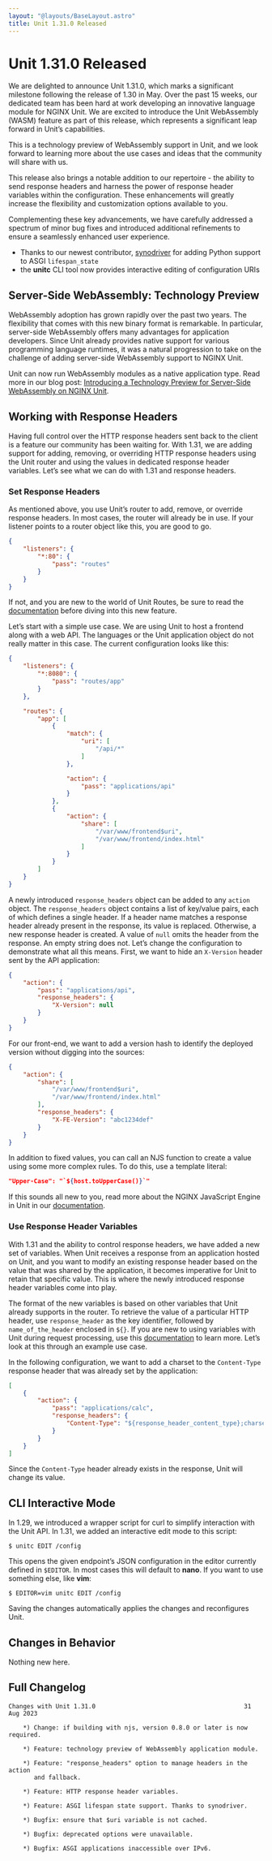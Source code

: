 ```yaml
---
layout: "@layouts/BaseLayout.astro"
title: Unit 1.31.0 Released
---
```

# Unit 1.31.0 Released

We are delighted to announce Unit 1.31.0, which marks a significant milestone
following the release of 1.30 in May. Over the past 15 weeks, our dedicated
team has been hard at work developing an innovative language module for NGINX
Unit. We are excited to introduce the Unit WebAssembly (WASM) feature as part
of this release, which represents a significant leap forward in Unit’s
capabilities.

This is a technology preview of WebAssembly support in Unit, and we look
forward to learning more about the use cases and ideas that the community will
share with us.

This release also brings a notable addition to our repertoire - the ability to
send response headers and harness the power of response header variables within
the configuration. These enhancements will greatly increase the flexibility and
customization options available to you.

Complementing these key advancements, we have carefully addressed a spectrum of
minor bug fixes and introduced additional refinements to ensure a seamlessly
enhanced user experience.

- Thanks to our newest contributor,
  [synodriver](https://github.com/nginx/unit/commits?author=synodriver)
  for adding Python support to ASGI `lifespan_state`
- the **unitc** CLI tool now provides interactive editing of
  configuration URIs

## Server-Side WebAssembly: Technology Preview

WebAssembly adoption has grown rapidly over the past two years. The flexibility
that comes with this new binary format is remarkable. In particular,
server-side WebAssembly offers many advantages for application developers.
Since Unit already provides native support for various programming language
runtimes, it was a natural progression to take on the challenge of adding
server-side WebAssembly support to NGINX Unit.

Unit can now run WebAssembly modules as a native application type. Read more in
our blog post:
[Introducing a Technology Preview for Server-Side WebAssembly on NGINX Unit](https://www.nginx.com/blog/server-side-webassembly-nginx-unit/).

## Working with Response Headers

Having full control over the HTTP response headers sent back to the client is a
feature our community has been waiting for. With 1.31, we are adding support
for adding, removing, or overriding HTTP response headers using the Unit router
and using the values in dedicated response header variables. Let’s see what we
can do with 1.31 and response headers.

### Set Response Headers

As mentioned above, you use Unit’s router to add, remove, or override response
headers. In most cases, the router will already be in use. If your listener
points to a router object like this, you are good to go.

```json
{
    "listeners": {
        "*:80": {
            "pass": "routes"
        }
    }
}
```

If not, and you are new to the world of Unit Routes, be sure to read the
[documentation](../../configuration.md#configuration-routes) before diving into this new
feature.

Let’s start with a simple use case. We are using Unit to host a frontend along
with a web API. The languages or the Unit application object do not really
matter in this case.  The current configuration looks like this:

```json
{
    "listeners": {
        "*:8080": {
            "pass": "routes/app"
        }
    },

    "routes": {
        "app": [
            {
                "match": {
                    "uri": [
                        "/api/*"
                    ]
                },

                "action": {
                    "pass": "applications/api"
                }
            },
            {
                "action": {
                    "share": [
                        "/var/www/frontend$uri",
                        "/var/www/frontend/index.html"
                    ]
                }
            }
        ]
    }
}
```

A newly introduced `response_headers` object can be added to any
`action` object.  The `response_headers` object contains a list of
key/value pairs, each of which defines a single header. If a header name
matches a response header already present in the response, its value is
replaced.  Otherwise, a new response header is created. A value of `null`
omits the header from the response. An empty string does not. Let’s change the
configuration to demonstrate what all this means. First, we want to hide an
`X-Version` header sent by the API application:

```json
{
    "action": {
        "pass": "applications/api",
        "response_headers": {
            "X-Version": null
        }
    }
}
```

For our front-end, we want to add a version hash to identify the deployed
version without digging into the sources:

```json
{
    "action": {
        "share": [
            "/var/www/frontend$uri",
            "/var/www/frontend/index.html"
        ],
        "response_headers": {
            "X-FE-Version": "abc1234def"
        }
    }
}
```

In addition to fixed values, you can call an NJS function to create a value
using some more complex rules. To do this, use a template literal:

```json
"Upper-Case": "`${host.toUpperCase()}`"
```

If this sounds all new to you, read more about the NGINX JavaScript Engine in
Unit in our [documentation](../../scripting.md).

### Use Response Header Variables

With 1.31 and the ability to control response headers, we have added a new set
of variables. When Unit receives a response from an application hosted on Unit,
and you want to modify an existing response header based on the value that was
shared by the application, it becomes imperative for Unit to retain that
specific value. This is where the newly introduced response header variables
come into play.

The format of the new variables is based on other variables that Unit already
supports in the router. To retrieve the value of a particular HTTP header, use
`response_header` as the key identifier, followed by
`name_of_the_header` enclosed in `${}`. If you are new to using
variables with Unit during request processing, use this [documentation](../../configuration.md#configuration-variables) to learn more. Let’s look at this through an example
use case.

In the following configuration, we want to add a charset to the
`Content-Type` response header that was already set by the application:

```json
[
    {
        "action": {
            "pass": "applications/calc",
            "response_headers": {
                "Content-Type": "${response_header_content_type};charset=iso-8859-1"
            }
        }
    }
]
```

Since the `Content-Type` header already exists in the response, Unit will
change its value.

## CLI Interactive Mode

In 1.29, we introduced a wrapper script for curl to simplify interaction with
the Unit API. In 1.31, we added an interactive edit mode to this script:

```console
$ unitc EDIT /config
```

This opens the given endpoint’s JSON configuration in the editor currently
defined in `$EDITOR`. In most cases this will default to
**nano**. If you want to use something else, like **vim**:

```console
$ EDITOR=vim unitc EDIT /config
```

Saving the changes automatically applies the changes and reconfigures Unit.

## Changes in Behavior

Nothing new here.

## Full Changelog

```none
Changes with Unit 1.31.0                                         31 Aug 2023

    *) Change: if building with njs, version 0.8.0 or later is now required.

    *) Feature: technology preview of WebAssembly application module.

    *) Feature: "response_headers" option to manage headers in the action
       and fallback.

    *) Feature: HTTP response header variables.

    *) Feature: ASGI lifespan state support. Thanks to synodriver.

    *) Bugfix: ensure that $uri variable is not cached.

    *) Bugfix: deprecated options were unavailable.

    *) Bugfix: ASGI applications inaccessible over IPv6.
```
